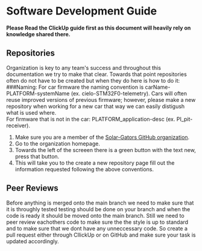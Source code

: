 # Software Development Guide
**Please Read the ClickUp guide first as this document will heavily rely on knowledge shared there.**
## Repositories
Organization is key to any team's success and throughout this documentation we try to make that clear. Towards that point repositories often do not have to be created but when they do here is how to do it:
###Naming:
For car firmware the naming convention is carName-PLATFORM-systemName (ex. cielo-STM32F0-telemetry). Cars will often reuse improved versions of previous firmware; however, please make a new repository when working for a new car that way we can easily distigush what is used where.  
For firmware that is not in the car: PLATFORM_application-desc (ex. PI_pit-receiver).  
1. Make sure you are a member of the [Solar-Gators GitHub organization](https://github.com/Solar-Gators).
2. Go to the organization homepage.
3. Towards the left of the screeen there is a green button with the text new, press that button.
4. This will take you to the create a new repository page fill out the information requested following the above conventions.
## Peer Reviews
Before anything is merged onto the main branch we need to make sure that it is throughly tested testing should be done on your branch and when the code is ready it should be moved onto the main branch. Still we need to peer review eachothers code to make sure the the style is up to standard and to make sure that we dont have any unneccessary code. So create a pull request either through CllickUp or on GitHub and make sure your task is updated accordingly.

